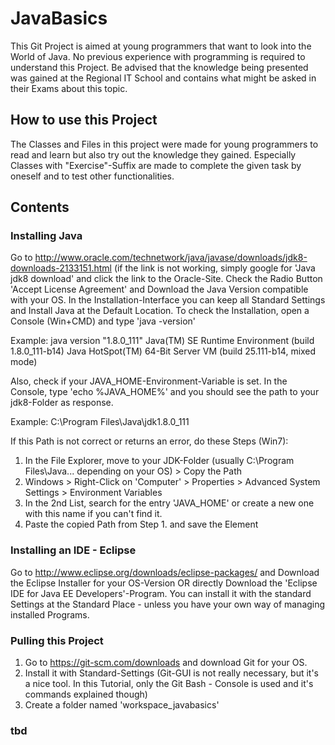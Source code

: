 # JavaBasics

This Git Project is aimed at young programmers that want to look into the World of Java.
No previous experience with programming is required to understand this Project.
Be advised that the knowledge being presented was gained at the Regional IT School and contains what might be asked in their Exams about this topic.

## How to use this Project

The Classes and Files in this project were made for young programmers to read and learn but also try out the knowledge they gained. Especially Classes with "Exercise"-Suffix are made to complete the given task by oneself and to test other functionalities.

## Contents
### Installing Java

Go to http://www.oracle.com/technetwork/java/javase/downloads/jdk8-downloads-2133151.html (if the link is not working, simply google for 'Java jdk8 download' and click the link to the Oracle-Site.
Check the Radio Button 'Accept License Agreement' and Download the Java Version compatible with your OS.
In the Installation-Interface you can keep all Standard Settings and Install Java at the Default Location.
To check the Installation, open a Console (Win+CMD) and type 'java -version'

Example:
java version "1.8.0_111"
Java(TM) SE Runtime Environment (build 1.8.0_111-b14)
Java HotSpot(TM) 64-Bit Server VM (build 25.111-b14, mixed mode)

Also, check if your JAVA_HOME-Environment-Variable is set.
In the Console, type 'echo %JAVA_HOME%' and you should see the path to your jdk8-Folder as response.

Example:
C:\Program Files\Java\jdk1.8.0_111

If this Path is not correct or returns an error, do these Steps (Win7):
1. In the File Explorer, move to your JDK-Folder (usually C:\Program Files\Java\... depending on your OS) > Copy the Path
2. Windows > Right-Click on 'Computer' > Properties > Advanced System Settings > Environment Variables
3. In the 2nd List, search for the entry 'JAVA_HOME' or create a new one with this name if you can't find it.
4. Paste the copied Path from Step 1. and save the Element


### Installing an IDE - Eclipse

Go to http://www.eclipse.org/downloads/eclipse-packages/ and Download the Eclipse Installer for your OS-Version
OR directly Download the 'Eclipse IDE for Java EE Developers'-Program.
You can install it with the standard Settings at the Standard Place - unless you have your own way of managing installed Programs.

### Pulling this Project

1. Go to https://git-scm.com/downloads and download Git for your OS.
2. Install it with Standard-Settings (Git-GUI is not really necessary, but it's a nice tool. In this Tutorial, only the Git Bash - Console is used and it's commands explained though)
3. Create a folder named 'workspace_javabasics' 

### tbd